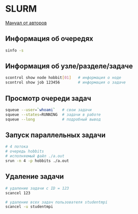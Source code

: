 # SLURM
[Мануал от авторов](https://slurm.schedmd.com/man_index.html)

## Информация об очередях

```bash
sinfo -s
```

## Информация об узле/разделе/задаче

```bash
scontrol show node hobbit[01]   # информация о ноде
scontrol show job 123456        # информация о задаче
```

## Просмотр очереди задач

```bash
squeue --user=`whoami`   # свои задачи
squeue --states=RUNNING  # задачи в работе
squeue --long            # подробный вывод
```

## Запуск параллельных задачи

```bash
# 4 потока
# очередь hobbits
# исполняемый файл ./a.out
srun -n 4 -p hobbits ./a.out
```

## Удаление задачи

```bash
# удаление задачи с ID = 123
scancel 123

# удаление всех задач пользователя studentmpi
scancel -u studentmpi
```